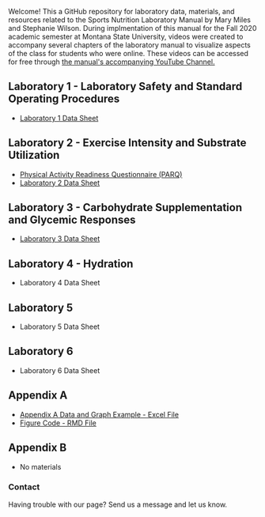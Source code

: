 Welcome! This a GitHub repository for laboratory data, materials, and resources related to the Sports Nutrition Laboratory Manual by Mary Miles and Stephanie Wilson. During implmentation of this manual for the Fall 2020 academic semester at Montana State University, videos were created to accompany several chapters of the laboratory manual to visualize aspects of the class for students who were online. These videos can be accessed for free through [the manual's accompanying YouTube Channel.](https://www.youtube.com/channel/UC6xwHsk9P1mrTnw2S_UO1Jw/)

## Laboratory 1 - Laboratory Safety and Standard Operating Procedures
- [Laboratory 1 Data Sheet](https://github.com/SWi1/SportsNutritionLabManual/blob/master/Laboratory_1_Worksheet.pdf)

## Laboratory 2 - Exercise Intensity and Substrate Utilization
 - [Physical Activity Readiness Questionnaire (PARQ)](http://eparmedx.com/wp-content/uploads/2013/03/January2020PARQPlusFillable.pdf)
 - [Laboratory 2 Data Sheet](https://github.com/SWi1/SportsNutritionLabManual/blob/master/Laboratory_2_Data_Sheet.pdf)

## Laboratory 3 - Carbohydrate Supplementation and Glycemic Responses
 - [Laboratory 3 Data Sheet](https://github.com/SWi1/SportsNutritionLabManual/blob/master/Laboratory_3_Data_Sheet.pdf)

## Laboratory 4 - Hydration
 - Laboratory 4 Data Sheet

## Laboratory 5
 - Laboratory 5 Data Sheet

## Laboratory 6
 - Laboratory 6 Data Sheet
 
## Appendix A
- [Appendix A Data and Graph Example - Excel File](https://github.com/SWi1/SportsNutritionLabManual/blob/master/Appendix%20A%20Graph%20Example.xlsx)
- [Figure Code - RMD File](https://github.com/SWi1/SportsNutritionLabManual/blob/master/Appendix%20A%20-%20Figure%20A.3%20Code.Rmd)

## Appendix B
 - No materials

### Contact
Having trouble with our page? Send us a message and let us know.

